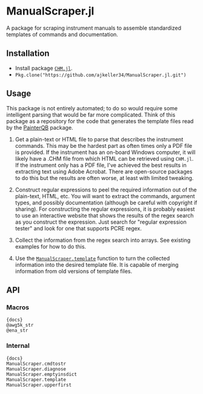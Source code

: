 # ManualScraper.jl

A package for scraping instrument manuals to assemble standardized templates
of commands and documentation.

## Installation

+ Install package [`CHM.jl`](https://github.com/ajkeller34/CHM.jl).
+ `Pkg.clone("https://github.com/ajkeller34/ManualScraper.jl.git")`

## Usage

This package is not entirely automated; to do so would require some intelligent
parsing that would be far more complicated. Think of this package as a repository
for the code that generates the template files read by the
[PainterQB](https://github.com/ajkeller34/PainterQB.jl)
package.

1. Get a plain-text or HTML file to parse that describes the instrument commands.
This may be the hardest part as often times only a PDF file is provided. If the
instrument has an on-board Windows computer, it will likely have a .CHM file
from which HTML can be retrieved using `CHM.jl`.
If the instrument only has a PDF file, I've achieved the best results in
extracting text using Adobe Acrobat. There are open-source packages to do this
but the results are often worse, at least with limited tweaking.

2. Construct regular expressions to peel the required information out of the
plain-text, HTML, etc. You will want to extract the commands, argument types, and
possibly documentation (although be careful with copyright if sharing). For
constructing the regular expressions, it is probably easiest to use an
interactive website that shows the results of the regex search as you construct the
expression. Just search for "regular expression tester" and look for one that
supports PCRE regex.

3. Collect the information from the regex search into arrays. See existing examples
for how to do this.

4. Use the [`ManualScraper.template`]({ref}) function to turn the collected
information into the desired template file. It is capable of merging information
from old versions of template files.

## API

### Macros

    {docs}
    @awg5k_str
    @ena_str

### Internal

    {docs}
    ManualScraper.cmdtostr
    ManualScraper.diagnose
    ManualScraper.emptyinsdict
    ManualScraper.template
    ManualScraper.upperfirst

